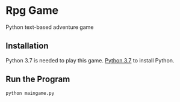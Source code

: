 # Rpg Game

Python text-based adventure game

## Installation

Python 3.7 is needed to play this game. [Python 3.7](https://www.python.org/downloads/) to install Python.

## Run the Program

```python
python maingame.py
```
